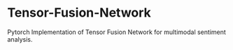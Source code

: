 # Tensor-Fusion-Network
Pytorch Implementation of Tensor Fusion Network for multimodal sentiment analysis.
